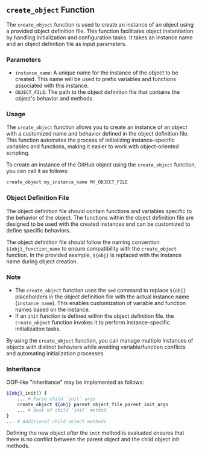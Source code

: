 ## `create_object` Function

The `create_object` function is used to create an instance of an object using a
provided object definition file. This function facilitates object instantiation
by handling initialization and configuration tasks. It takes an instance name
and an object definition file as input parameters.

### Parameters

- `instance_name`: A unique name for the instance of the object to be created.
  This name will be used to prefix variables and functions associated with this
  instance.
- `OBJECT_FILE`: The path to the object definition file that contains the
  object's behavior and methods.

### Usage

The `create_object` function allows you to create an instance of an object with
a customized name and behavior defined in the object definition file. This
function automates the process of initializing instance-specific variables and
functions, making it easier to work with object-oriented scripting.

To create an instance of the GitHub object using the `create_object` function,
you can call it as follows:

```bash
create_object my_instance_name MY_OBJECT_FILE
```

### Object Definition File

The object definition file should contain functions and variables specific to
the behavior of the object. The functions within the object definition file are
designed to be used with the created instances and can be customized to define
specific behaviors.

The object definition file should follow the naming convention
`${obj}_function_name` to ensure compatibility with the `create_object`
function. In the provided example, `${obj}` is replaced with the instance name
during object creation.

### Note

- The `create_object` function uses the `sed` command to replace `${obj}`
  placeholders in the object definition file with the actual instance name
  (`instance_name`). This enables customization of variable and function names
  based on the instance.
- If an `init` function is defined within the object definition file, the
  `create_object` function invokes it to perform instance-specific initialization
  tasks.

By using the `create_object` function, you can manage multiple instances of
objects with distinct behaviors while avoiding variable/function conflicts and
automating initialization processes.

### Inheritance

OOP-like "inheritance" may be implemented as follows:

```bash
${obj}_init() {
    ... # Parse child `init` args
    create_object ${obj} parent_object_file parent_init_args
    ... # Rest of child `init` method
}
... # Additional child object methods
```

Defining the new object after the `init` method is evaluated ensures that there
is no conflict between the parent object and the child object init methods.

